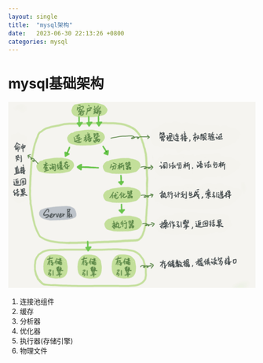 ```yaml
---
layout: single
title:  "mysql架构"
date:   2023-06-30 22:13:26 +0800
categories: mysql
---
```

# mysql基础架构
![mysql基础架构](/assets/img/mysql.jpg)
1. 连接池组件
2. 缓存
3. 分析器
4. 优化器
5. 执行器(存储引擎)
6. 物理文件